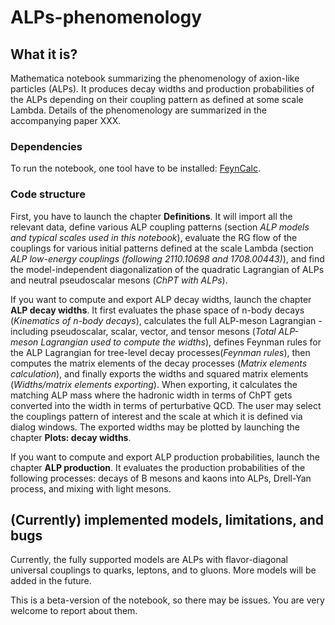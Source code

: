 # ALPs-phenomenology

## What it is?

Mathematica notebook summarizing the phenomenology of axion-like particles (ALPs). It produces decay widths and production probabilities of the ALPs depending on their coupling pattern as defined at some scale Lambda. Details of the phenomenology are summarized in the accompanying paper XXX.


### Dependencies

To run the notebook, one tool have to be installed: [FeynCalc](https://feyncalc.github.io/). 

### Code structure

First, you have to launch the chapter **Definitions**. It will import all the relevant data, define various ALP coupling patterns (section _ALP models and typical scales used in this notebook_), evaluate the RG flow of the couplings for various initial patterns defined at the scale Lambda (section _ALP low-energy couplings (following 2110.10698 and 1708.00443)_), and find the model-independent diagonalization of the quadratic Lagrangian of ALPs and neutral pseudoscalar mesons (_ChPT with ALPs_). 

If you want to compute and export ALP decay widths, launch the chapter **ALP decay widths**. It first evaluates the phase space of n-body decays (_Kinematics of n-body decays_), calculates the full ALP-meson Lagrangian - including pseudoscalar, scalar, vector, and tensor mesons (_Total ALP-meson Lagrangian used to compute the widths_), defines Feynman rules for the ALP Lagrangian for tree-level decay processes(_Feynman rules_), then computes the matrix elements of the decay processes (_Matrix elements calculation_), and finally exports the widths and squared matrix elements (_Widths/matrix elements exporting_). When exporting, it calculates the matching ALP mass where the hadronic width in terms of ChPT gets converted into the width in terms of perturbative QCD. The user may select the couplings pattern of interest and the scale at which it is defined via dialog windows. The exported widths may be plotted by launching the chapter **Plots: decay widths**. 

If you want to compute and export ALP production probabilities, launch the chapter **ALP production**. It evaluates the production probabilities of the following processes: decays of B mesons and kaons into ALPs, Drell-Yan process, and mixing with light mesons. 




## (Currently) implemented models, limitations, and bugs

Currently, the fully supported models are ALPs with flavor-diagonal universal couplings to quarks, leptons, and to gluons. More models will be added in the future.

This is a beta-version of the notebook, so there may be issues. You are very welcome to report about them.

 

